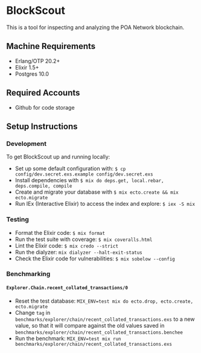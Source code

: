 # BlockScout

This is a tool for inspecting and analyzing the POA Network blockchain.


## Machine Requirements

* Erlang/OTP 20.2+
* Elixir 1.5+
* Postgres 10.0


## Required Accounts

* Github for code storage


## Setup Instructions

### Development

To get BlockScout up and running locally:

  * Set up some default configuration with: `$ cp config/dev.secret.exs.example config/dev.secret.exs`
  * Install dependencies with `$ mix do deps.get, local.rebar, deps.compile, compile`
  * Create and migrate your database with `$ mix ecto.create && mix ecto.migrate`
  * Run IEx (Interactive Elixir) to access the index and explore: `$ iex -S mix`

### Testing

  * Format the Elixir code: `$ mix format`
  * Run the test suite with coverage: `$ mix coveralls.html`
  * Lint the Elixir code: `$ mix credo --strict`
  * Run the dialyzer: `mix dialyzer --halt-exit-status`
  * Check the Elixir code for vulnerabilities: `$ mix sobelow --config`

### Benchmarking

#### `Explorer.Chain.recent_collated_transactions/0`

* Reset the test database: `MIX_ENV=test mix do ecto.drop, ecto.create, ecto.migrate`
* Change `tag` in `benchmarks/explorer/chain/recent_collated_transactions.exs` to a new value, so that it will compare against the old values saved in `benchmarks/explorer/chain/recent_collated_transactions.benchee`
* Run the benchmark: `MIX_ENV=test mix run benchmarks/explorer/chain/recent_collated_transactions.exs`
